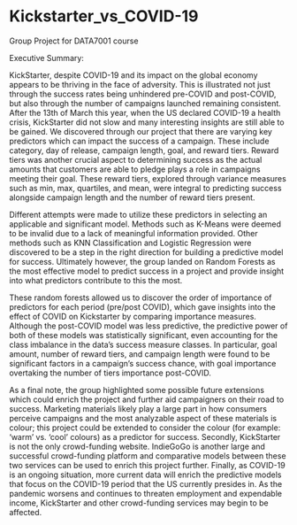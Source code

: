 # Kickstarter_vs_COVID-19
Group Project for DATA7001 course

Executive Summary:

  KickStarter, despite COVID-19 and its impact on the global economy appears to be thriving in the face of adversity. This is illustrated not just through the success rates being unhindered pre-COVID and post-COVID, but also through the number of campaigns launched remaining consistent. After the 13th of March this year, when the US declared COVID-19 a health crisis, KickStarter did not slow and many interesting insights are still able to be gained.
We discovered through our project that there are varying key predictors which can impact the success of a campaign. These include category, day of release, campaign length, goal, and reward tiers. Reward tiers was another crucial aspect to determining success as the actual amounts that customers are able to pledge plays a role in campaigns meeting their goal. These reward tiers, explored through variance measures such as min, max, quartiles, and mean, were integral to predicting success alongside campaign length and the number of reward tiers present.

  Different attempts were made to utilize these predictors in selecting an applicable and significant model. Methods such as K-Means were deemed to be invalid due to a lack of meaningful information provided. Other methods such as KNN Classification and Logistic Regression were discovered to be a step in the right direction for building a predictive model for success. Ultimately however, the group landed on Random Forests as the most effective model to predict success in a project and provide insight into what predictors contribute to this the most.
  
  These random forests allowed us to discover the order of importance of predictors for each period (pre/post COVID), which gave insights into the effect of COVID on Kickstarter by comparing importance measures. Although the post-COVID model was less predictive, the predictive power of both of these models was statistically significant, even accounting for the class imbalance in the data’s success measure classes. In particular, goal amount, number of reward tiers, and campaign length were found to be significant factors in a campaign’s success chance, with goal importance overtaking the number of tiers importance post-COVID.
  
  As a final note, the group highlighted some possible future extensions which could enrich the project and further aid campaigners on their road to success. Marketing materials likely play a large part in how consumers perceive campaigns and the most analyzable aspect of these materials is colour; this project could be extended to consider the colour (for example: ‘warm’ vs. ‘cool’ colours) as a predictor for success. Secondly, KickStarter is not the only crowd-funding website. IndieGoGo is another large and successful crowd-funding platform and comparative models between these two services can be used to enrich this project further. Finally, as COVID-19 is an ongoing situation, more current data will enrich the predictive models that focus on the COVID-19 period that the US currently presides in. As the pandemic worsens and continues to threaten employment and expendable income, KickStarter and other crowd-funding services may begin to be affected.
